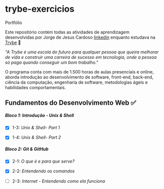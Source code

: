 # trybe-exercicios
Portfólio

Este repositório contém todas as atividades de aprendizagem desenvolvidas por Jorge de Jesus Cardoso [linkedin](https://www.linkedin.com/in/jorgejesuscardoso) enquanto estudava na [Trybe](https://www.betrybe.com/) 🚀


_"A Trybe é uma escola do futuro para qualquer pessoa que queira melhorar de vida e construir uma carreira de sucesso em tecnologia, onde a pessoa só paga quando conseguir um bom trabalho."_


O programa conta com mais de 1.500 horas de aulas presenciais e online, aborda introdução ao desenvolvimento de software, front-end, back-end, ciência da computação, engenharia de software, metodologias ágeis e habilidades comportamentais.

## Fundamentos do Desenvolvimento Web ✅

##### Bloco 1: Introdução - Unix & Shell


- [x] 1-3: _Unix & Shell- Part 1_

- [x] 1-4: _Unix & Shell- Part 2_


##### Bloco 2: Git & GitHub


- [x] 2-1: _O que é e para que serve?_

- [x] 2-2: _Entendendo os comandos_

- [ ] 2-3: _Internet - Entendendo como ela funciona_
